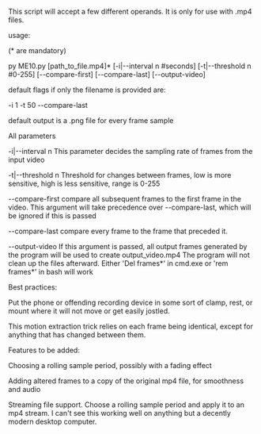 This script will accept a few different operands. It is only for use with .mp4 files.


usage:

(* are mandatory)

  py ME10.py [path_to_file.mp4]* [-i|--interval n #seconds] [-t|--threshold n #0-255] [--compare-first] [--compare-last] [--output-video]


default flags if only the filename is provided are:

  -i 1 -t 50 --compare-last 


default output is a .png file for every frame sample


All parameters

  -i|--interval n            This parameter decides the sampling rate of frames from the input video

  -t|--threshold n            Threshold for changes between frames, low is more sensitive, high is less sensitive, range is 0-255

  --compare-first            compare all subsequent frames to the first frame in the video. This argument will take precedence over --compare-last, which will be ignored if this is passed

  --compare-last            compare every frame to the frame that preceded it. 

  --output-video            If this argument is passed, all output frames generated by the program will be used to create output_video.mp4
                  The program will not clean up the files afterward. Either 'Del frames*' in cmd.exe or 'rem frames*' in bash will work



Best practices: 


  Put the phone or offending recording device in some sort of clamp, rest, or mount where it will not move or get easily jostled.

  This motion extraction trick relies on each frame being identical, except for anything that has changed between them.



Features to be added: 


  Choosing a rolling sample period, possibly with a fading effect

  Adding altered frames to a copy of the original mp4 file, for smoothness and audio

  Streaming file support. Choose a rolling sample period and apply it to an mp4 stream. I can't see this working well on anything but a decently modern desktop computer.
